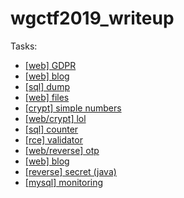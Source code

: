 # wgctf2019_writeup

Tasks:
- [[web] GDPR](./gdpr/README.md)
- [[web] blog](./blog/README.md)
- [[sql] dump](./dump/README.md)
- [[web] files](./files/README.md)
- [[crypt] simple numbers](./fsimple_numbers/README.md)
- [[web/crypt] lol](./lol/README.md)
- [[sql] counter](./counter/README.md)
- [[rce] validator](./validator/README.md)
- [[web/reverse] otp](./otp/README.md)
- [[web] blog](./blog/README.md)
- [[reverse] secret (java)](./java_chat/README.md)
- [[mysql] monitoring](./monitoring/README.md)
